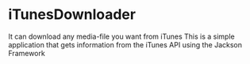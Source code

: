 # iTunesDownloader
It can download any media-file you want from iTunes
This is a simple application that gets information from the iTunes API using the Jackson Framework
